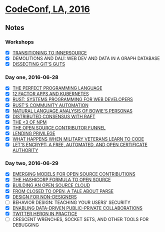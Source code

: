 # [CodeConf, LA, 2016](http://codeconf.com/)

## Notes

### Workshops
- [x] [TRANSITIONING TO INNERSOURCE](https://gist.github.com/swinton/cc1e7a62b312133172a04b8b777fc547)
- [x] DEMOLITIONS AND DALÍ: WEB DEV AND DATA IN A GRAPH DATABASE
- [x] [DISSECTING GIT'S GUTS](https://gist.github.com/swinton/81dc11738ee399b4f97aef1619f490dd)

### Day one, 2016-06-28
- [x] [THE PERFECT PROGRAMMING LANGUAGE](https://gist.github.com/swinton/f8256c55ada001264c2fe3086fc2df13)
- [x] [12 FACTOR APPS AND KUBERNETES](https://gist.github.com/swinton/d5f5db46fca2cb6c87ad6d07fec288da)
- [x] [RUST: SYSTEMS PROGRAMMING FOR WEB DEVELOPERS](https://gist.github.com/swinton/4313e1ccd213c621e3f3479f5e48cded)
- [x] [RUST'S COMMUNITY AUTOMATION](https://gist.github.com/swinton/a6deae99b584a06d4c276e7b38d937c2)
- [x] [NATURAL LANGUAGE ANALYSIS OF BOWIE'S PERSONAS](https://gist.github.com/swinton/b65981828e578061491b1146b3a6b6ea)
- [x] [DISTRIBUTED CONSENSUS WITH RAFT](https://gist.github.com/swinton/e9c865e58acf7495c2f4ef83be3fcec4)
- [x] [THE <3 OF NPM](https://gist.github.com/swinton/c067a5872f39d1bb4525b16dc7b76ba9)
- [x] [THE OPEN SOURCE CONTRIBUTOR FUNNEL](https://gist.github.com/swinton/29c5d7eb593a7eb6cbb21949aba67120)
- [x] [LENDING PRIVILEGE](https://gist.github.com/swinton/223d32b3dc6a8f49affc7e541574234f)
- [x] [WHAT HAPPENS WHEN MILITARY VETERANS LEARN TO CODE](https://gist.github.com/swinton/f151108414bb738d0dc50e4b85c81bf3)
- [x] [LET'S ENCRYPT: A FREE, AUTOMATED, AND OPEN CERTIFICATE AUTHORITY](https://gist.github.com/swinton/c0550f4dca7d288e789f26a2b3a1dcd9)

### Day two, 2016-06-29
- [x] [EMERGING MODELS FOR OPEN SOURCE CONTRIBUTIONS](https://gist.github.com/swinton/38d93edc8a06964f2a42cab729453111)
- [x] [THE HASHICORP FORMULA TO OPEN SOURCE](https://gist.github.com/swinton/468cffb71de8f1852e53c49ee52cc53f)
- [x] [BUILDING AN OPEN SOURCE CLOUD](https://gist.github.com/swinton/78a8c6f2d126be4bfa312febc3c672bc)
- [x] [FROM CLOSED TO OPEN, A TALE ABOUT PARSE](https://gist.github.com/swinton/377d2d0b8423d739905c995e0487f3f4)
- [x] [DESIGN FOR NON-DESIGNERS](https://gist.github.com/swinton/3f622636288694219467e2666d03f632)
- [ ] BEHAVIOR DESIGN: TEACHING YOUR USERS' SECURITY
- [x] [ENABLING DATA-DRIVEN PUBLIC-PRIVATE COLLABORATIONS](https://gist.github.com/swinton/70ef1390fd6c25baa9e5c19b5931ce73)
- [x] [TWITTER HERON IN PRACTICE](https://gist.github.com/swinton/1d28b2ca13a8f7abc68254f3aeeb9047)
- [ ] CRESCENT WRENCHES, SOCKET SETS, AND OTHER TOOLS FOR DEBUGGING